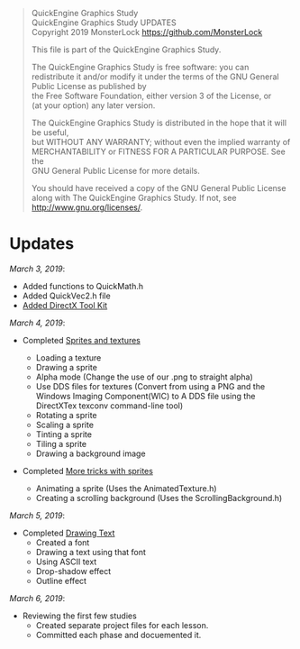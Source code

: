 >	QuickEngine Graphics Study                                                             
>	QuickEngine Graphics Study UPDATES													   
>	Copyright 2019 MonsterLock <https://github.com/MonsterLock>							   
>	                                                                                       
>	This file is part of the QuickEngine Graphics Study.								   
>	                                                                                       
>	The QuickEngine Graphics Study is free software: you can redistribute it and/or modify 
>	it under the terms of the GNU General Public License as published by				   
>	the Free Software Foundation, either version 3 of the License, or					   
>	(at your option) any later version.													   
>	                                                                                       
>	The QuickEngine Graphics Study is distributed in the hope that it will be useful,	   
>	but WITHOUT ANY WARRANTY; without even the implied warranty of						   
>	MERCHANTABILITY or FITNESS FOR A PARTICULAR PURPOSE.  See the						   
>	GNU General Public License for more details.										   
>	                                                                                       
>	You should have received a copy of the GNU General Public License					   
>	along with The QuickEngine Graphics Study.  If not, see <http://www.gnu.org/licenses/>.

# Updates

*March 3, 2019*:
- Added functions to QuickMath.h
- Added QuickVec2.h file
- [Added DirectX Tool Kit](https://github.com/Microsoft/DirectXTK/wiki/Adding-the-DirectX-Tool-Kit)

*March 4, 2019*:
- Completed [Sprites and textures](https://github.com/Microsoft/DirectXTK/wiki/Sprites-and-textures)
  - Loading a texture
  - Drawing a sprite
  - Alpha mode (Change the use of our .png to straight alpha)
  - Use DDS files for textures (Convert from using a PNG and the Windows Imaging Component(WIC) to A DDS file using the DirectXTex texconv command-line tool)
  - Rotating a sprite
  - Scaling a sprite
  - Tinting a sprite
  - Tiling a sprite
  - Drawing a background image
  
- Completed [More tricks with sprites](https://github.com/Microsoft/DirectXTK/wiki/More-tricks-with-sprites)
  - Animating a sprite (Uses the AnimatedTexture.h)
  - Creating a scrolling background (Uses the ScrollingBackground.h)
  
*March 5, 2019*:
 - Completed [Drawing Text](https://github.com/Microsoft/DirectXTK/wiki/Drawing-text)
   - Created a font
   - Drawing a text using that font
   - Using ASCII text
   - Drop-shadow effect
   - Outline effect
 
 *March 6, 2019*:
 - Reviewing the first few studies
   - Created separate project files for each lesson.
   - Committed each phase and docuemented it.
